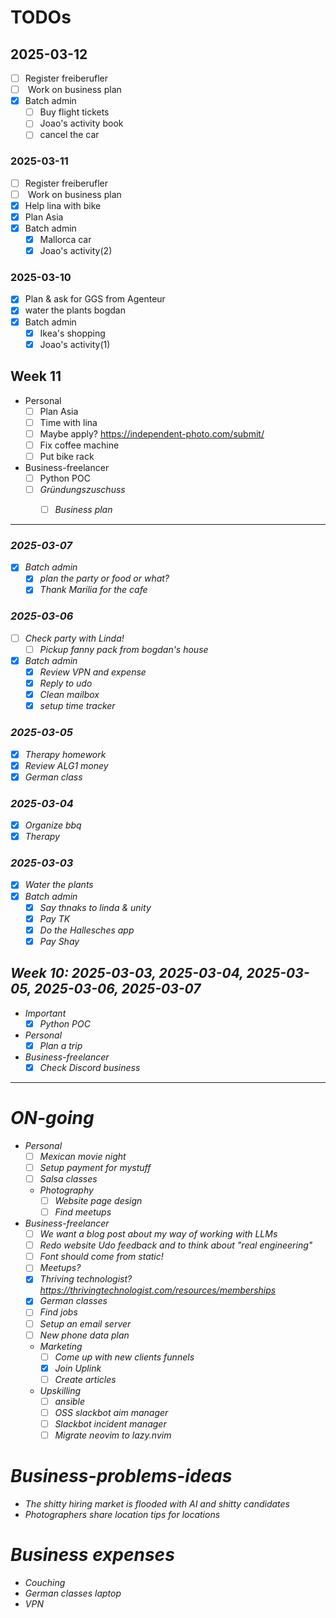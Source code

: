 # TODOs
## 2025-03-12
- [ ] <Blocked>Register freiberufler
- [ ] <Blocked> Work on business plan
- [x] Batch admin
    - [ ] Buy flight tickets
    - [ ] Joao's activity book
    - [ ] cancel the car

### 2025-03-11
- [ ] <Blocked>Register freiberufler
- [ ] <Blocked> Work on business plan
- [x] Help lina with bike
- [x] Plan Asia
- [x] Batch admin
    - [x] Mallorca car
    - [x] Joao's activity(2)

### 2025-03-10
- [x] Plan & ask for GGS from Agenteur
- [x] water the plants bogdan
- [x] Batch admin
    - [x] Ikea's shopping
    - [x] Joao's activity(1)

## Week 11
-  Personal
    - [ ] Plan Asia
    - [ ] Time with lina
    - [ ] Maybe apply? https://independent-photo.com/submit/
    - [ ] Fix coffee machine
    - [ ] Put bike rack
-  Business-freelancer
    - [ ] Python POC <I>
    - [ ] Gründungszuschuss <I>
        - [ ] Business plan
-----

### 2025-03-07
- [x] Batch admin
    - [x] plan the party or food or what?
    - [x] Thank Marilia for the cafe

###  2025-03-06
- [ ] Check party with Linda!
    - [ ] Pickup fanny pack from bogdan's house
- [x] Batch admin
    - [x] Review VPN and expense
    - [x] Reply to udo
    - [x] Clean mailbox
    - [x] setup time tracker

###  2025-03-05
- [x] Therapy homework
- [x] Review ALG1 money
- [x] German class

###  2025-03-04
- [x] Organize bbq
- [x] Therapy

###  2025-03-03
- [x] Water the plants
- [x] Batch admin
    - [x] Say thnaks to linda & unity
    - [x] Pay TK
    - [x] Do the Hallesches app
    - [x] Pay Shay

## Week 10: 2025-03-03, 2025-03-04, 2025-03-05, 2025-03-06, 2025-03-07
-  Important
    - [x] Python POC <I>
-  Personal
    - [x] Plan a trip
-  Business-freelancer
    - [x] Check Discord business <I>

---

# ON-going
-  Personal
    - [ ] Mexican movie night
    - [ ] Setup payment for mystuff
    - [ ] Salsa classes
    -  Photography
        - [ ] Website page design
        - [ ] Find meetups
-  Business-freelancer
    - [ ] We want a blog post about my way of working with LLMs
    - [ ] Redo website Udo feedback and to think about "real engineering"
    - [ ] Font should come from static!
    - [ ] Meetups?
    - [x] Thriving technologist? https://thrivingtechnologist.com/resources/memberships
    - [x] German classes
    - [ ] Find jobs
    - [ ] Setup an email server
    - [ ] New phone data plan
    - Marketing
        - [ ] Come up with new clients funnels
        - [x] Join Uplink
        - [ ] Create articles
    -  Upskilling
        - [ ] ansible
        - [ ] OSS slackbot aim manager
        - [ ] Slackbot incident manager
        - [ ] Migrate neovim to lazy.nvim

# Business-problems-ideas
- The shitty hiring market is flooded with AI and shitty candidates
- Photographers share location tips for locations

#  Business expenses
- Couching
- German classes laptop
- VPN

